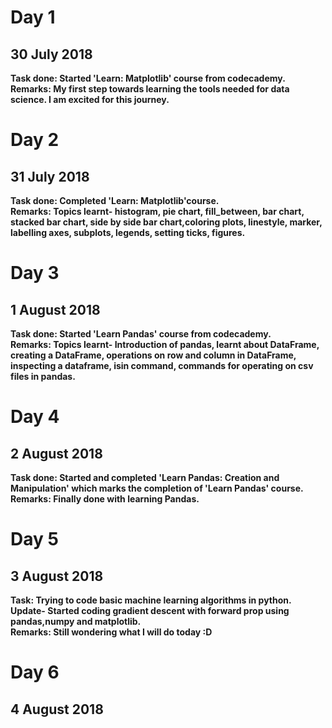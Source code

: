 # Day 1
## 30 July 2018

**Task done: Started 'Learn: Matplotlib' course from codecademy.**  
**Remarks: My first step towards learning the tools needed for data science. I am excited for this journey.**

# Day 2
## 31 July 2018

**Task done: Completed 'Learn: Matplotlib'course.**  
**Remarks: Topics learnt- histogram, pie chart, fill_between, bar chart, stacked bar chart, side by side bar chart,coloring plots, linestyle, marker, labelling axes, subplots, legends, setting ticks, figures.**

# Day 3
## 1 August 2018

**Task done: Started 'Learn Pandas' course from codecademy.**  
**Remarks: Topics learnt- Introduction of pandas, learnt about DataFrame, creating a DataFrame, operations on row and column in DataFrame, inspecting a dataframe, isin command, commands for operating on csv files in pandas.**

# Day 4
## 2 August 2018

**Task done: Started and completed 'Learn Pandas: Creation and Manipulation' which marks the completion of 'Learn Pandas' course.**  
**Remarks: Finally done with learning Pandas.**

# Day 5
## 3 August 2018

**Task: Trying to code basic machine learning algorithms in python.  
Update- Started coding gradient descent with forward prop using pandas,numpy and matplotlib.**  
**Remarks: Still wondering what I will do today :D**  

# Day 6
## 4 August 2018
